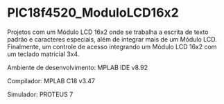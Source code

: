 # PIC18f4520_ModuloLCD16x2

Projetos com um Módulo LCD 16x2 onde se trabalha a escrita de texto padrão e caracteres especiais, além de integrar mais de um Módulo LCD.
Finalmente, um controle de acesso integrando um Módulo LCD 16x2 com um teclado matricial 3x4.

Ambiente de desenvolvimento: MPLAB IDE v8.92

Compilador: MPLAB C18 v3.47

Simulador: PROTEUS 7
